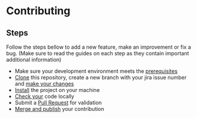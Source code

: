 # Contributing

## Steps

Follow the steps bellow to add a new feature, make an improvement or fix a bug.
(Make sure to read the guides on each step as they contain important additional information)

- Make sure your development environment meets the [prerequisites](./docs/Prerequisites.md)
- [Clone](https://docs.github.com/en/repositories/creating-and-managing-repositories/cloning-a-repository) this repository, create a new branch with your jira issue number and [make your changes](./docs/MakingChanges.md)
- [Install](./docs/Installation.md) the project on your machine
- [Check your](./docs/CodeQuality.md) code locally
- Submit a [Pull Request](./docs/PullRequests.md) for validation
- [Merge and publish](./docs/PullRequests.md) your contribution
